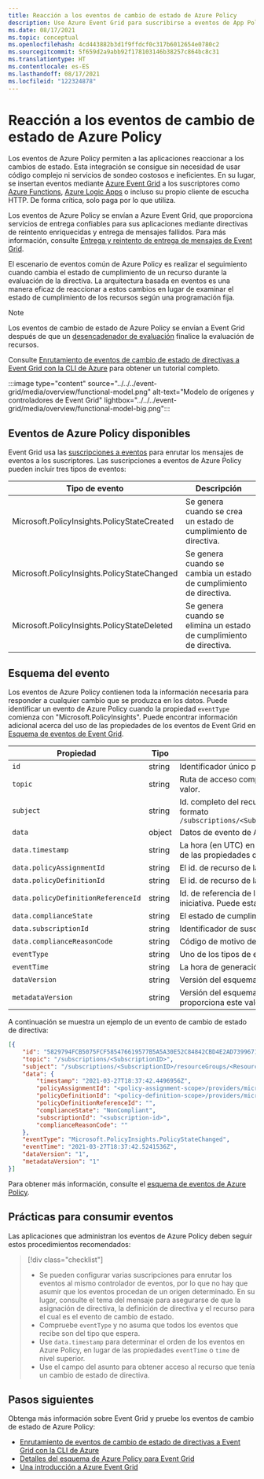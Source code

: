 ```yaml
---
title: Reacción a los eventos de cambio de estado de Azure Policy
description: Use Azure Event Grid para suscribirse a eventos de App Policy, que permiten a las aplicaciones reaccionar a los cambios en los estados sin necesidad de usar código complicado.
ms.date: 08/17/2021
ms.topic: conceptual
ms.openlocfilehash: 4cd443882b3d1f9ffdcf0c317b6012654e0780c2
ms.sourcegitcommit: 5f659d2a9abb92f178103146b38257c864bc8c31
ms.translationtype: HT
ms.contentlocale: es-ES
ms.lasthandoff: 08/17/2021
ms.locfileid: "122324878"
---
```

# <a name="reacting-to-azure-policy-state-change-events"></a>Reacción a los eventos de cambio de estado de Azure Policy

Los eventos de Azure Policy permiten a las aplicaciones reaccionar a los cambios de estado. Esta integración se consigue sin necesidad de usar código complejo ni servicios de sondeo costosos e ineficientes. En su lugar, se insertan eventos mediante [Azure Event Grid](../../../event-grid/index.yml) a los suscriptores como [Azure Functions](../../../azure-functions/index.yml), [Azure Logic Apps](../../../logic-apps/index.yml) o incluso su propio cliente de escucha HTTP.
De forma crítica, solo paga por lo que utiliza.

Los eventos de Azure Policy se envían a Azure Event Grid, que proporciona servicios de entrega confiables para sus aplicaciones mediante directivas de reintento enriquecidas y entrega de mensajes fallidos. Para más información, consulte [Entrega y reintento de entrega de mensajes de Event Grid](../../../event-grid/delivery-and-retry.md).

El escenario de eventos común de Azure Policy es realizar el seguimiento cuando cambia el estado de cumplimiento de un recurso durante la evaluación de la directiva. La arquitectura basada en eventos es una manera eficaz de reaccionar a estos cambios en lugar de examinar el estado de cumplimiento de los recursos según una programación fija.

> [!NOTE]
> Los eventos de cambio de estado de Azure Policy se envían a Event Grid después de que un [desencadenador de evaluación](../how-to/get-compliance-data.md#evaluation-triggers) finalice la evaluación de recursos.

Consulte [Enrutamiento de eventos de cambio de estado de directivas a Event Grid con la CLI de Azure](../tutorials/route-state-change-events.md) para obtener un tutorial completo.

:::image type="content" source="../../../event-grid/media/overview/functional-model.png" alt-text="Modelo de orígenes y controladores de Event Grid" lightbox="../../../event-grid/media/overview/functional-model-big.png":::

## <a name="available-azure-policy-events"></a>Eventos de Azure Policy disponibles

Event Grid usa las [suscripciones a eventos](../../../event-grid/concepts.md#event-subscriptions) para enrutar los mensajes de eventos a los suscriptores. Las suscripciones a eventos de Azure Policy pueden incluir tres tipos de eventos:

| Tipo de evento | Descripción |
| ---------- | ----------- |
| Microsoft.PolicyInsights.PolicyStateCreated | Se genera cuando se crea un estado de cumplimiento de directiva. |
| Microsoft.PolicyInsights.PolicyStateChanged | Se genera cuando se cambia un estado de cumplimiento de directiva. |
| Microsoft.PolicyInsights.PolicyStateDeleted | Se genera cuando se elimina un estado de cumplimiento de directiva. |

## <a name="event-schema"></a>Esquema del evento

Los eventos de Azure Policy contienen toda la información necesaria para responder a cualquier cambio que se produzca en los datos. Puede identificar un evento de Azure Policy cuando la propiedad `eventType` comienza con "Microsoft.PolicyInsights".
Puede encontrar información adicional acerca del uso de las propiedades de los eventos de Event Grid en [Esquema de eventos de Event Grid](../../../event-grid/event-schema.md).

| Propiedad | Tipo | Descripción |
| -------- | ---- | ----------- |
| `id` | string | Identificador único para el evento |
| `topic` | string | Ruta de acceso completa a los recursos del origen del evento. En este campo no se puede escribir. Event Grid proporciona este valor. |
| `subject` | string | Id. completo del recurso para el que se cambia el estado de cumplimiento, incluido el nombre del recurso y el tipo de recurso. Usa el formato `/subscriptions/<SubscriptionID>/resourceGroups/<ResourceGroup>/providers/<ProviderNamespace>/<ResourceType>/<ResourceName>` |
| `data` | object | Datos de evento de Azure Policy. |
| `data.timestamp` | string | La hora (en UTC) en la que Azure Policy examinó el recurso. En el caso de los eventos de ordenación, use esta propiedad en lugar de las propiedades de nivel superior `eventTime` o `time`. |
| `data.policyAssignmentId` | string | El id. de recurso de la asignación de directiva. |
| `data.policyDefinitionId` | string | El id. de recurso de la definición de directiva. |
| `data.policyDefinitionReferenceId` | string | Id. de referencia de la definición de directiva dentro de la definición de la iniciativa, si la asignación de la directiva es para una iniciativa. Puede estar vacío. |
| `data.complianceState` | string | El estado de cumplimiento del recurso con respecto a la asignación de directiva. |
| `data.subscriptionId` | string | Identificador de suscripción del recurso. |
| `data.complianceReasonCode` | string | Código de motivo de cumplimiento. Puede estar vacío. |
| `eventType` | string | Uno de los tipos de eventos registrados para este origen de eventos. |
| `eventTime` | string | La hora de generación del evento en función de la hora UTC del proveedor. |
| `dataVersion` | string | Versión del esquema del objeto de datos. El publicador define la versión del esquema. |
| `metadataVersion` | string | Versión del esquema de los metadatos del evento. Event Grid define el esquema de las propiedades de nivel superior. Event Grid proporciona este valor. |

A continuación se muestra un ejemplo de un evento de cambio de estado de directiva:

```json
[{
    "id": "5829794FCB5075FCF585476619577B5A5A30E52C84842CBD4E2AD73996714C4C",
    "topic": "/subscriptions/<SubscriptionID>",
    "subject": "/subscriptions/<SubscriptionID>/resourceGroups/<ResourceGroup>/providers/<ProviderNamespace>/<ResourceType>/<ResourceName>",
    "data": {
        "timestamp": "2021-03-27T18:37:42.4496956Z",
        "policyAssignmentId": "<policy-assignment-scope>/providers/microsoft.authorization/policyassignments/<policy-assignment-name>",
        "policyDefinitionId": "<policy-definition-scope>/providers/microsoft.authorization/policydefinitions/<policy-definition-name>",
        "policyDefinitionReferenceId": "",
        "complianceState": "NonCompliant",
        "subscriptionId": "<subscription-id>",
        "complianceReasonCode": ""
    },
    "eventType": "Microsoft.PolicyInsights.PolicyStateChanged",
    "eventTime": "2021-03-27T18:37:42.5241536Z",
    "dataVersion": "1",
    "metadataVersion": "1"
}]
```

Para obtener más información, consulte el [esquema de eventos de Azure Policy](../../../event-grid/event-schema-policy.md).

## <a name="practices-for-consuming-events"></a>Prácticas para consumir eventos

Las aplicaciones que administran los eventos de Azure Policy deben seguir estos procedimientos recomendados:

> [!div class="checklist"]
> - Se pueden configurar varias suscripciones para enrutar los eventos al mismo controlador de eventos, por lo que no hay que asumir que los eventos procedan de un origen determinado. En su lugar, consulte el tema del mensaje para asegurarse de que la asignación de directiva, la definición de directiva y el recurso para el cual es el evento de cambio de estado.
> - Compruebe `eventType` y no asuma que todos los eventos que recibe son del tipo que espera.
> - Use `data.timestamp` para determinar el orden de los eventos en Azure Policy, en lugar de las propiedades `eventTime` o `time` de nivel superior.
> - Use el campo del asunto para obtener acceso al recurso que tenía un cambio de estado de directiva.

## <a name="next-steps"></a>Pasos siguientes

Obtenga más información sobre Event Grid y pruebe los eventos de cambio de estado de Azure Policy:

- [Enrutamiento de eventos de cambio de estado de directivas a Event Grid con la CLI de Azure](../tutorials/route-state-change-events.md)
- [Detalles del esquema de Azure Policy para Event Grid](../../../event-grid/event-schema-policy.md)
- [Una introducción a Azure Event Grid](../../../event-grid/overview.md)
